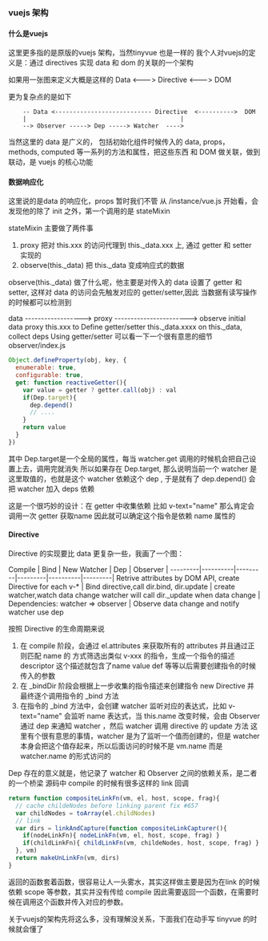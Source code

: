 ### vuejs 架构


#### 什么是vuejs
这里更多指的是原版的vuejs 架构，当然tinyvue 也是一样的
我个人对vuejs的定义是：通过 directives 实现 data 和 dom 的关联的一个架构

如果用一张图来定义大概是这样的
Data <---> Directive <---> DOM

更为复杂点的是如下

        -- Data <--------------------------- Directive  <---------->  DOM
        |                                           |
        --> Observer -----> Dep -----> Watcher  ---->

当然这里的 data 是广义的， 包括初始化组件时候传入的 data, props， methods, computed 等一系列的方法和属性，把这些东西 和 DOM 
做关联，做到联动，是 vuejs 的核心功能

#### 数据响应化
这里说的是data 的响应化，props 暂时我们不管
从 /instance/vue.js 开始看，会发现他的除了 init 之外，第一个调用的是 stateMixin

stateMixin 主要做了两件事
1. proxy 把对 this.xxx 的访问代理到 this._data.xxx 上, 通过 getter 和 setter 实现的
2. observe(this._data) 把 this._data 变成响应式的数据

observe(this._data) 做了什么呢，他主要是对传入的 data 设置了 getter 和 setter, 这样对 data 的访问会先触发对应的 getter/setter,因此
当数据有读写操作的时候都可以检测到

 data ------------------> proxy -----------------------> observe
 initial data           proxy this.xxx to           Define getter/setter 
                        this._data.xxxx             on this._data, collect deps
                        Using getter/setter
可以看一下一个很有意思的细节
observer/index.js
```javascript
Object.defineProperty(obj, key, {
  enumerable: true,
  configurable: true,
  get: function reactiveGetter(){
    var value = getter ? getter.call(obj) : val
    if(Dep.target){
      dep.depend()
      // ....
    }
    return value
  }
})
```
其中 Dep.target是一个全局的属性，每当 watcher.get 调用的时候机会把自己设置上去，调用完就消失
所以如果存在 Dep.target, 那么说明当前一个 watcher 是这里取值的，也就是这个 watcher 依赖这个 dep ,
于是就有了 dep.depend() 会把 watcher 加入 deps 依赖

这是一个很巧妙的设计：在 getter 中收集依赖 比如 v-text="name" 那么肯定会调用一次 getter 获取name
因此就可以确定这个指令是依赖 name 属性的

#### Directive 
Directive 的实现要比 data 更复杂一些，我画了一个图：


Compile | Bind |  New Watcher | Dep | Observer |
---------|----------|---------|---------|----------|---------|
 Retrive attributes by DOM API, create Directive for each v-*     | Bind directive,call dir.bind, dir.update  | create watcher,watch data change watcher will call dir._update when data change |  Dependencies: watcher => observer | Observe data change and notify watcher use dep

按照 Directive 的生命周期来说
1. 在 compile 阶段，会通过 el.attributes 来获取所有的 attributes 并且通过正则匹配 name 的 方式筛选出类似 v-xxx 的指令，生成一个指令的描述 descriptor 这个描述就包含了name value def 等等以后需要创建指令的时候传入的参数
2. 在 _bindDir 阶段会根据上一步收集的指令描述来创建指令 new Directive 并最终逐个调用指令的 _bind 方法
3. 在指令的 _bind 方法中，会创建 watcher 监听对应的表达式，比如 v-text="name" 会监听 name 表达式，当 this.name 改变时候，会由 Observer 通过 dep 来通知 watcher ，然后 watcher 调用 directive 的 update 方法
这里有个很有意思的事情，watcher 是为了监听一个值而创建的，但是 watcher 本身会把这个值存起来，所以后面访问的时候不是 vm.name 而是 watcher.name 的形式访问的

Dep 存在的意义就是，他记录了 watcher 和 Observer 之间的依赖关系，是二者的一个桥梁
源码中 compile 的时候有很多这样的 link 回调
```javascript 
return function compositeLinkFn(vm, el, host, scope, frag){
  // cache childeNodes before linking parent fix #657
  var childNodes = toArray(el.childNodes)
  // link
  var dirs = linkAndCapture(function compositeLinkCapturer(){
    if(nodeLinkFn){ nodeLinkFn(vm, el, host, scope, frag) }
    if(childLinkFn){ childLinkFn(vm, childeNodes, host, scope, frag) }
  }, vm)
  return makeUnLinkFn(vm, dirs)
}
```
返回的函数套着函数，很容易让人一头雾水，其实这样做主要是因为在link 的时候依赖 scope 等参数，其实并没有传给 compile 因此需要返回一个函数，在需要时候在调用这个函数并传入对应的参数。

关于vuejs的架构先将这么多，没有理解没关系，下面我们在动手写 tinyvue 的时候就会懂了